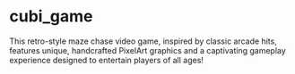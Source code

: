 # cubi_game
This retro-style maze chase video game, inspired by classic arcade hits, features unique, handcrafted PixelArt graphics and a captivating gameplay experience designed to entertain players of all ages!
